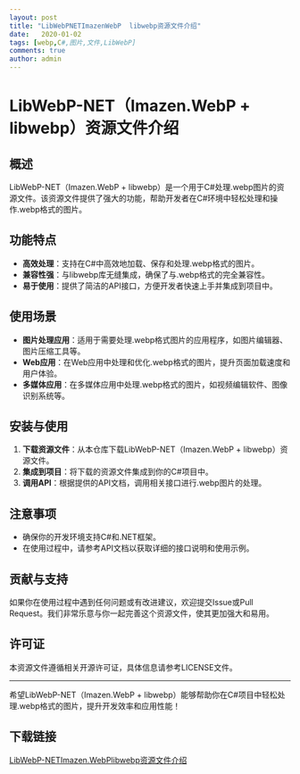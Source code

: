 ```yaml
---
layout: post
title: "LibWebPNETImazenWebP  libwebp资源文件介绍"
date:   2020-01-02
tags: [webp,C#,图片,文件,LibWebP]
comments: true
author: admin
---
```

# LibWebP-NET（Imazen.WebP + libwebp）资源文件介绍

## 概述

LibWebP-NET（Imazen.WebP + libwebp）是一个用于C#处理.webp图片的资源文件。该资源文件提供了强大的功能，帮助开发者在C#环境中轻松处理和操作.webp格式的图片。

## 功能特点

- **高效处理**：支持在C#中高效地加载、保存和处理.webp格式的图片。
- **兼容性强**：与libwebp库无缝集成，确保了与.webp格式的完全兼容性。
- **易于使用**：提供了简洁的API接口，方便开发者快速上手并集成到项目中。

## 使用场景

- **图片处理应用**：适用于需要处理.webp格式图片的应用程序，如图片编辑器、图片压缩工具等。
- **Web应用**：在Web应用中处理和优化.webp格式的图片，提升页面加载速度和用户体验。
- **多媒体应用**：在多媒体应用中处理.webp格式的图片，如视频编辑软件、图像识别系统等。

## 安装与使用

1. **下载资源文件**：从本仓库下载LibWebP-NET（Imazen.WebP + libwebp）资源文件。
2. **集成到项目**：将下载的资源文件集成到你的C#项目中。
3. **调用API**：根据提供的API文档，调用相关接口进行.webp图片的处理。

## 注意事项

- 确保你的开发环境支持C#和.NET框架。
- 在使用过程中，请参考API文档以获取详细的接口说明和使用示例。

## 贡献与支持

如果你在使用过程中遇到任何问题或有改进建议，欢迎提交Issue或Pull Request。我们非常乐意与你一起完善这个资源文件，使其更加强大和易用。

## 许可证

本资源文件遵循相关开源许可证，具体信息请参考LICENSE文件。

---

希望LibWebP-NET（Imazen.WebP + libwebp）能够帮助你在C#项目中轻松处理.webp格式的图片，提升开发效率和应用性能！

## 下载链接

[LibWebP-NETImazen.WebPlibwebp资源文件介绍](https://pan.quark.cn/s/b591c23ae55c)